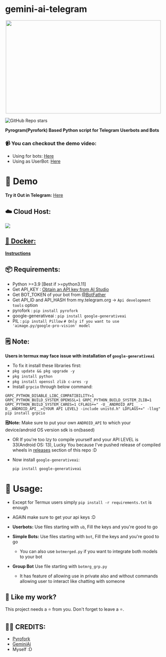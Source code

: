 # gemini-ai-telegram
<p align=center>
<img src="https://github.com/AbhiTheModder/gemini-ai-telegram/assets/85984486/710e32e6-3751-4cc9-b846-f17367076962" width=500 height=300>

![GitHub Repo stars](https://img.shields.io/github/stars/AbhiTheModder/gemini-ai-telegram)

   **Pyrogram(Pyrofork) Based Python script for Telegram Userbots and Bots**
</p>

### 📹 You can checkout the demo video:
- Using for bots: [Here](https://x.com/Qbtaumai/status/1736681149047726176?s=20)
- Using as UserBot: [Here](https://x.com/Qbtaumai/status/1736681423703351629?s=20)

# 🚀 Demo
**Try it Out in Telegram:** [Here](https://t.me/gemini_testbot)

## ☁️ Cloud Host:

<a href="https://app.koyeb.com/deploy?type=git&repository=github.com/AbhiTheModder/gemini-ai-telegram&branch=main&name=gemini"><img src="https://www.koyeb.com/static/images/deploy/button.svg">

## 🐋 Docker:
**[Instructions](docker.md)**

## 📦 Requirements:
- Python >=3.9 [Best if >=python3.11]
- Get API_KEY : [Obtain an API key from AI Studio](https://makersuite.google.com/app/apikey)
- Get BOT_TOKEN of your bot from [@BotFather](https://t.me/botfather)
- Get API_ID and API_HASH from my.telegram.org -> `Api development tools` option
- pyrofork : `pip install pyrofork`
- google-generativeai : `pip install google-generativeai`
- PIL : `pip install Pillow` `# Only if you want to use 'aimage.py/google-pro-vision' model`

## 🗒️ Note:
 **Users in termux may face issue with installation of `google-generativeai`**
- To fix it install  these libraries first:
- `pkg update && pkg upgrade -y`
- `pkg install python`
- `pkg install openssl zlib c-ares -y`
- Install `grpcio` through below command:
 ```
GRPC_PYTHON_DISABLE_LIBC_COMPATIBILITY=1 GRPC_PYTHON_BUILD_SYSTEM_OPENSSL=1 GRPC_PYTHON_BUILD_SYSTEM_ZLIB=1 GRPC_PYTHON_BUILD_SYSTEM_CARES=1 CFLAGS+=" -U__ANDROID_API__ -D__ANDROID_API__={YOUR API LEVEL} -include unistd.h" LDFLAGS+=" -llog" pip install grpcio
```
**🗒️Note:** Make sure to put your own `ANDROID_API` to which your device/android OS version sdk is on(based)
- OR If you're too lzy to compile yourself and your API LEVEL is 33(Android OS: 13), Lucky You because I've pushed release of compiled wheels in [releases](https://github.com/AbhiTheModder/gemini-ai-telegram/releases/) section of this repo :D

- Now install `google-generativeai`:
  ```
  pip install google-generativeai
  ```

# 🏃 Usage:
- Except for Termux users simply `pip install -r requirements.txt` is enough
- AGAIN make sure to get your api keys :D
- **Userbots:**
  Use files starting with `ub`, Fill the keys and you're good to go
- **Simple Bots:**
  Use files starting with `bot`, Fill the keys and you're good to go

  - You can also use `botmerged.py` if you want to integrate both models to your bot
- **Group Bot**
  Use file starting with `botmrg_grp.py`
  - It has feature of allowing use in private also and without commands allowing user to interact like chatting with someone

## 💖 Like my work?
This project needs a ⭐ from you. Don't forget to leave a ⭐.    

## 👨‍💻 CREDITS:
- [Pyrofork](https://github.com/Mayuri-Chan/pyrofork/)
- [GeminiAi](https://blog.google/technology/ai/google-gemini-ai/)
- Myself :D
